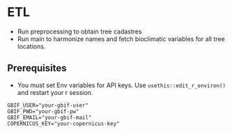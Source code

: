 # ETL

* Run preprocessing to obtain tree cadastres 
* Run main to harmonize names and fetch bioclimatic variables for all tree locations. 

## Prerequisites

* You must set Env variables for API keys. Use `usethis::edit_r_environ()` and restart your r session. 
```
GBIF_USER="your-gbif-user"
GBIF_PWD="your-gbif-pw"
GBIF_EMAIL="your-gbif-mail"
COPERNICUS_KEY="your-copernicus-key"

```